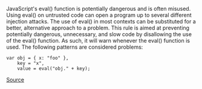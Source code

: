 JavaScript's eval() function is potentially dangerous and is often misused. Using eval() on untrusted code can open a program up to several different injection attacks. The use of eval() in most contexts can be substituted for a better, alternative approach to a problem.
This rule is aimed at preventing potentially dangerous, unnecessary, and slow code by disallowing the use of the eval() function. As such, it will warn whenever the eval() function is used.
The following patterns are considered problems:

```
var obj = { x: "foo" },
    key = "x",
    value = eval("obj." + key);
```

[Source](http://eslint.org/docs/rules/no-eval)

